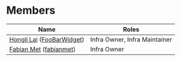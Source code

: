 # Members

| Name                                     | Roles             |
|------------------------------------------|-------------------|
| [Hongli Lai](mailto:honglilai@gmail.com) ([FooBarWidget](https://github.com/FooBarWidget)) | Infra Owner, Infra Maintainer |
| [Fabian Met](mailto:f.met@fullstaq.com) ([fabianmet](https://github.com/fabianmet))    | Infra Owner             |
